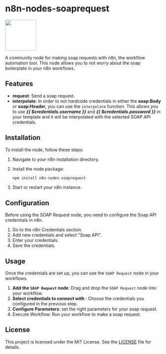 # n8n-nodes-soaprequest

<img src="https://n8n.io/images/nodes/n8n.svg" width="100" height="100"/>

A community node for making soap requests with n8n, the workflow automation tool. This node allows
you to not worry about the soap boilerplate in your n8n workflows.

## Features

- **request**: Send a soap request.
- **interpolate**: In order to not hardcode credentials in either the **soap:Body** or **soap:Header**, you
  can use the `interpolate` function. This allows you to use **_{{ $credentials.username }}_** and **_{{
  $credentials.password }}_** in your template and it will be interpolated with the selected SOAP API
  credentials.

## Installation

To install the node, follow these steps:

1. Navigate to your n8n installation directory.
2. Install the node package:

   ```bash
   npm install n8n-nodes-soaprequest
   ```
3. Start or restart your n8n instance.

## Configuration

Before using the SOAP Request node, you need to configure the Soap API credentials in n8n.

1. Go to the n8n Credentials section.
2. Add new credentials and select "Soap API".
3. Enter your credentials.
4. Save the credentials.

## Usage

Once the credentials are set up, you can use the `SOAP Request` node in your workflows.

1. **Add the `SOAP Request` node**: Drag and drop the `SOAP Request` node into your workflow.
2. **Select credentials to connect with** : Choose the credentials you configured in the previous
   step.
3. **Configure Parameters**: set the right parameters for your soap request.
4. Execute Workflow: Run your workflow to make a soap request.

## License

This project is licensed under the MIT License. See
the [LICENSE](https://github.com/team-carepay/n8n-nodes-soaprequest/blob/main/LICENSE.md) file for details.